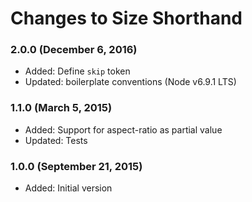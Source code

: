 # Changes to Size Shorthand

### 2.0.0 (December 6, 2016)

- Added: Define `skip` token
- Updated: boilerplate conventions (Node v6.9.1 LTS)

### 1.1.0 (March 5, 2015)

- Added: Support for aspect-ratio as partial value
- Updated: Tests

### 1.0.0 (September 21, 2015)

- Added: Initial version
